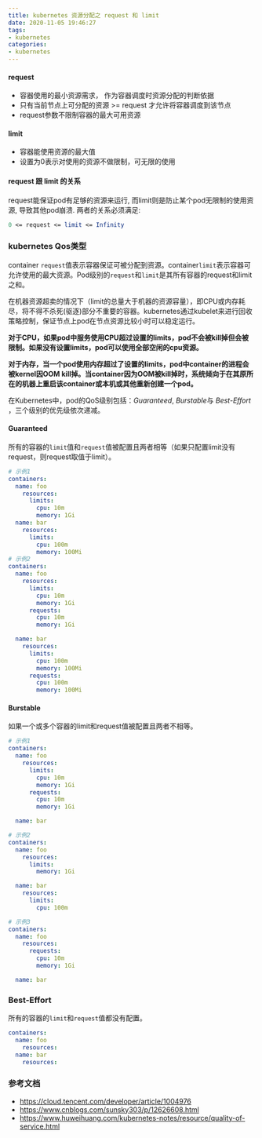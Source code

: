 ```yaml
---
title: kubernetes 资源分配之 request 和 limit
date: 2020-11-05 19:46:27
tags: 
- kubernetes
categories:
- kubernetes
---
```


#### request

- 容器使用的最小资源需求， 作为容器调度时资源分配的判断依据
- 只有当前节点上可分配的资源 >= request 才允许将容器调度到该节点
- request参数不限制容器的最大可用资源

#### limit

- 容器能使用资源的最大值
- 设置为0表示对使用的资源不做限制，可无限的使用

#### request 跟 limit 的关系

request能保证pod有足够的资源来运行, 而limit则是防止某个pod无限制的使用资源, 导致其他pod崩溃. 两者的关系必须满足:

``````mathematica
0 <= request <= limit <= Infinity
``````

### kubernetes Qos类型

container `request`值表示容器保证可被分配到资源。container`limit`表示容器可允许使用的最大资源。Pod级别的`request`和`limit`是其所有容器的request和limit之和。

在机器资源超卖的情况下（limit的总量大于机器的资源容量），即CPU或内存耗尽，将不得不杀死(驱逐)部分不重要的容器。kubernetes通过kubelet来进行回收策略控制，保证节点上pod在节点资源比较小时可以稳定运行。

**对于CPU，如果pod中服务使用CPU超过设置的limits，pod不会被kill掉但会被限制。如果没有设置limits，pod可以使用全部空闲的cpu资源。**

**对于内存，当一个pod使用内存超过了设置的limits，pod中container的进程会被kernel因OOM kill掉。当container因为OOM被kill掉时，系统倾向于在其原所在的机器上重启该container或本机或其他重新创建一个pod。**

在Kubernetes中，pod的QoS级别包括：*Guaranteed*, *Burstable*与 *Best-Effort* ，三个级别的优先级依次递减。

#### Guaranteed

所有的容器的`limit`值和`request`值被配置且两者相等（如果只配置limit没有request，则request取值于limit）。

```yaml
# 示例1
containers:
  name: foo
    resources:
      limits:
        cpu: 10m
        memory: 1Gi
  name: bar
    resources:
      limits:
        cpu: 100m
        memory: 100Mi
# 示例2
containers:
  name: foo
    resources:
      limits:
        cpu: 10m
        memory: 1Gi
      requests:
        cpu: 10m
        memory: 1Gi

  name: bar
    resources:
      limits:
        cpu: 100m
        memory: 100Mi
      requests:
        cpu: 100m
        memory: 100Mi
```

#### Burstable

如果一个或多个容器的limit和request值被配置且两者不相等。

```yaml
# 示例1
containers:
  name: foo
    resources:
      limits:
        cpu: 10m
        memory: 1Gi
      requests:
        cpu: 10m
        memory: 1Gi

  name: bar

# 示例2
containers:
  name: foo
    resources:
      limits:
        memory: 1Gi

  name: bar
    resources:
      limits:
        cpu: 100m

# 示例3
containers:
  name: foo
    resources:
      requests:
        cpu: 10m
        memory: 1Gi

  name: bar
```

### Best-Effort

所有的容器的`limit`和`request`值都没有配置。

```yaml
containers:
  name: foo
    resources:
  name: bar
    resources:
```



### 参考文档

- https://cloud.tencent.com/developer/article/1004976
- https://www.cnblogs.com/sunsky303/p/12626608.html
- https://www.huweihuang.com/kubernetes-notes/resource/quality-of-service.html
